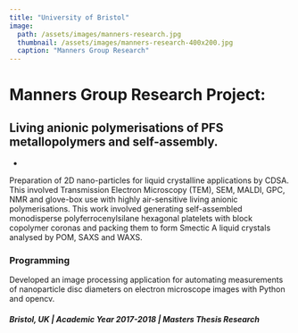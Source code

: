 ```yaml
---
title: "University of Bristol"
image: 
  path: /assets/images/manners-research.jpg
  thumbnail: /assets/images/manners-research-400x200.jpg
  caption: "Manners Group Research"
---
```


#  Manners Group Research Project: 
## Living anionic polymerisations of PFS metallopolymers and self-assembly.

* 

Preparation of 2D nano-particles for liquid crystalline applications by CDSA. This involved Transmission Electron Microscopy (TEM), SEM, MALDI, GPC, NMR and glove-box use with highly air-sensitive living anionic polymerisations. This work involved generating self-assembled monodisperse polyferrocenylsilane hexagonal platelets with block copolymer coronas and packing them to form Smectic A liquid crystals analysed by POM, SAXS and WAXS.

### Programming

Developed an image processing application for automating measurements of nanoparticle disc diameters on electron microscope images with Python and opencv.

##### Bristol, UK | Academic Year 2017-2018  | Masters Thesis Research